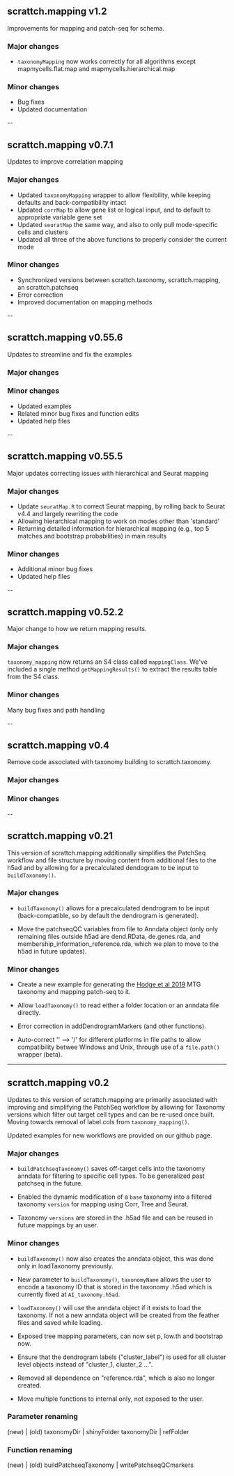 ## scrattch.mapping v1.2

Improvements for mapping and patch-seq for schema.

### Major changes
* `taxonomyMapping` now works correctly for all algorithms except mapmycells.flat.map and mapmycells.hierarchical.map

### Minor changes
* Bug fixes
* Updated documentation


--

## scrattch.mapping v0.7.1

Updates to improve correlation mapping

### Major changes
* Updated `taxonomyMapping` wrapper to allow flexibility, while keeping defaults and back-compatibility intact
* Updated `corrMap` to allow gene list or logical input, and to default to appropriate variable gene set
* Updated `seuratMap` the same way, and also to only pull mode-specific cells and clusters
* Updated all three of the above functions to properly consider the current mode  

### Minor changes
* Synchronized versions between scrattch.taxonomy, scrattch.mapping, an scrattch.patchseq
* Error correction
* Improved documentation on mapping methods

--

## scrattch.mapping v0.55.6

Updates to streamline and fix the examples

### Major changes

### Minor changes
* Updated examples
* Related minor bug fixes and function edits
* Updated help files

--

## scrattch.mapping v0.55.5

Major updates correcting issues with hierarchical and Seurat mapping

### Major changes
* Update `seuratMap.R` to correct Seurat mapping, by rolling back to Seurat v4.4 and largely rewriting the code
* Allowing hierarchical mapping to work on modes other than 'standard'
* Returning detailed information for hierarchical mapping (e.g., top 5 matches and bootstrap probabilities) in main results

### Minor changes
* Additional minor bug fixes
* Updated help files

--


## scrattch.mapping v0.52.2

Major change to how we return mapping results.

### Major changes
`taxonomy_mapping` now returns an S4 class called `mappingClass`. We've included a single method `getMappingResults()` to extract the results table from the S4 class.

### Minor changes
Many bug fixes and path handling

--

## scrattch.mapping v0.4

Remove code associated with taxonomy building to scrattch.taxonomy.

### Major changes

### Minor changes

--

## scrattch.mapping v0.21

This version of scrattch.mapping additionally simplifies the PatchSeq workflow and file structure by moving content from additional files to the h5ad and by allowing for a precalculated dendogram to be input to `buildTaxonomy()`.

### Major changes

* `buildTaxonomy()` allows for a precalculated dendrogram to be input (back-compatible, so by default the dendrogram is generated).

* Move the patchseqQC variables from file to Anndata object (only only remaining files outside h5ad are dend.RData, de.genes.rda, and membership_information_reference.rda, which we plan to move to the h5ad in future updates).

### Minor changes

* Create a new example for generating the [Hodge et al 2019](https://www.nature.com/articles/s41586-019-1506-7) MTG taxonomy and mapping patch-seq to it.

* Allow `loadTaxonomy()` to read either a folder location or an anndata file directly.

* Error correction in addDendrogramMarkers (and other functions).
  
* Auto-correct '\' --> '/' for different platforms in file paths to allow compatibility betwee Windows and Unix, through use of a `file.path()` wrapper (beta).

---

## scrattch.mapping v0.2

Updates to this version of scrattch.mapping are primarily associated with improving and simplifying the PatchSeq workflow by allowing for Taxonomy versions which filter out target cell types and can be re-used once built. Moving towards removal of label.cols from `taxonomy_mapping()`.

Updated examples for new workflows are provided on our github page.

### Major changes

* `buildPatchseqTaxonomy()` saves off-target cells into the taxonomy anndata for filtering to specific cell types. To be generalized past patchseq in the future.

* Enabled the dynamic modification of a `base` taxonomy into a filtered taxonomy `version` for mapping using Corr, Tree and Seurat.

* Taxonomy `versions` are stored in the .h5ad file and can be reused in future mappings by an user.

### Minor changes

* `buildTaxonomy()` now also creates the anndata object, this was done only in loadTaxonomy previously.

* New parameter to `buildTaxonomy()`, `taxonomyName` allows the user to encode a taxonomy ID that is stored in the taxonomy .h5ad which is currently fixed at `AI_taxonomy.h5ad`.

* `loadTaxonomy()` will use the anndata object if it exists to load the taxonomy. If not a new anndata object will be created from the feather files and saved while loading. 

* Exposed tree mapping parameters, can now set p, low.th and bootstrap now.

* Ensure that the dendrogram labels ("cluster_label") is used for all cluster level objects instead of "cluster_1, cluster_2 ...".

* Removed all dependence on "reference.rda", which is also no longer created.

* Move multiple functions to internal only, not exposed to the user.

### Parameter renaming

(new) | (old)
taxonomyDir | shinyFolder
taxonomyDir | refFolder

### Function renaming
(new) | (old)
buildPatchseqTaxonomy | writePatchseqQCmarkers

